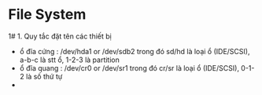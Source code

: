 # File System

1# 1. Quy tắc đặt tên các thiết bị
 - ổ đĩa cứng : /dev/hda1 or /dev/sdb2 trong đó sd/hd  là loại ổ (IDE/SCSI), a-b-c là stt ổ, 1-2-3 là partition
 - ổ đĩa quang : /dev/cr0 or /dev/sr1 trong đó cr/sr là loại ổ (IDE/SCSI), 0-1-2 là số thứ tự
 - 